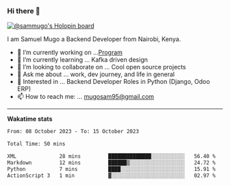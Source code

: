 ### Hi there 👋

[![@sammugo's Holopin board](https://holopin.me/sammugo)](https://holopin.io/@sammugo)

I am Samuel Mugo a Backend Developer from Nairobi, Kenya.

<!--
**sam-mugo/sam-mugo** is a ✨ _special_ ✨ repository because its `README.md` (this file) appears on your GitHub profile.
-->



- 🔭 I’m currently working on ...[Program](https://github.com/sam-mugo/program)
- 🌱 I’m currently learning ... Kafka driven design
- 👯 I’m looking to collaborate on ... Cool open source projects
- 💬 Ask me about ... work, dev journey, and life in general
- 💼 Interested in ... Backend Developer Roles in Python (Django, Odoo ERP)
- 📫 How to reach me: ... [mugosam95@gmail.com](mailto:mugosam95@gmail.com)

-------
**Wakatime stats**
<!--START_SECTION:waka-->

```txt
From: 08 October 2023 - To: 15 October 2023

Total Time: 50 mins

XML              28 mins         ██████████████░░░░░░░░░░░   56.40 %
Markdown         12 mins         ██████▒░░░░░░░░░░░░░░░░░░   24.72 %
Python           7 mins          ████░░░░░░░░░░░░░░░░░░░░░   15.91 %
ActionScript 3   1 min           ▓░░░░░░░░░░░░░░░░░░░░░░░░   02.97 %
```

<!--END_SECTION:waka-->





